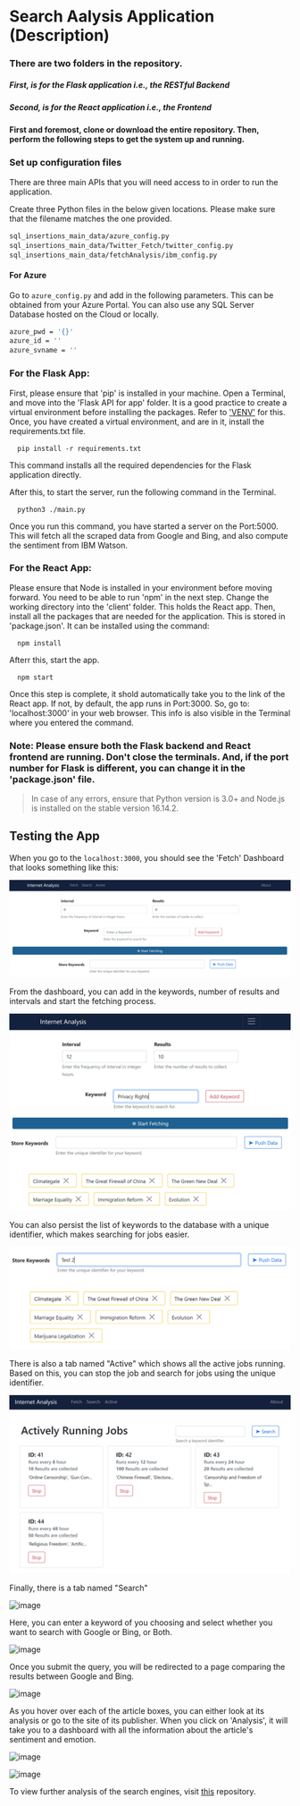 # Search Aalysis Application (Description)
### There are two folders in the repository.
##### First, is for the Flask application i.e., the RESTful Backend
##### Second, is for the React application i.e., the Frontend

#### First and foremost, clone or download the entire repository. Then, perform the following steps to get the system up and running.

### Set up configuration files
There are three main APIs that you will need access to in order to run the application.

Create three Python files in the below given locations. Please make sure that the filename matches the one provided.

```sh
sql_insertions_main_data/azure_config.py
sql_insertions_main_data/Twitter_Fetch/twitter_config.py
sql_insertions_main_data/fetchAnalysis/ibm_config.py
```

#### For Azure
Go to `azure_config.py` and add in the following parameters. This can be obtained from your Azure Portal.
You can also use any SQL Server Database hosted on the Cloud or locally.

```sh
azure_pwd = '{}'
azure_id = ''
azure_svname = ''
```

### For the Flask App:
First, please ensure that 'pip' is installed in your machine.
Open a Terminal, and move into the 'Flask API for app' folder. It is a good practice to create a virtual environment before installing the packages.
Refer to ['VENV'](https://docs.python.org/3/library/venv.html) for this. Once, you have created a virtual environment, and are in it, install the requirements.txt file.

```
  pip install -r requirements.txt
```
This command installs all the required dependencies for the Flask application directly.

After this, to start the server, run the following command in the Terminal.
```
  python3 ./main.py
```
 
 Once you run this command, you have started a server on the Port:5000. This will fetch all the scraped data from Google and Bing, and also compute the sentiment from IBM Watson.
 
 ### For the React App:
Please ensure that Node is installed in your environment before moving forward. You need to be able to run 'npm' in the next step.
Change the working directory into the 'client' folder. This holds the React app.
Then, install all the packages that are needed for the application. This is stored in 'package.json'. It can be installed using the command:
```
  npm install
```
Afterr this, start the app.
```
  npm start
```
Once this step is complete, it shold automatically take you to the link of the React app. If not, by default, the app runs in Port:3000. So, go to:
'localhost:3000' in your web browser. This info is also visible in the Terminal where you entered the command.

### Note: Please ensure both the Flask backend and React frontend are running. Don't close the terminals. And, if the port number for Flask is different, you can change it in the 'package.json' file.

> In case of any errors, ensure that Python version is 3.0+ and Node.js is installed on the stable version 16.14.2.

## Testing the App
When you go to the `localhost:3000`, you should see the 'Fetch' Dashboard that looks something like this:

![image](https://raw.githubusercontent.com/BatsalG/search-engine-app/main/SearchFullStack/screenshots/Fetch_Dashboard.jpg)

From the dashboard, you can add in the keywords, number of results and intervals and start the fetching process.

![image](https://github.com/BatsalG/search-engine-app/blob/main/SearchFullStack/screenshots/fetch.jpg?raw=true)

You can also persist the list of keywords to the database with a unique identifier, which makes searching for jobs easier.

![image](https://github.com/BatsalG/search-engine-app/blob/main/SearchFullStack/screenshots/keyword_persis.jpg?raw=true)

There is also a tab named "Active" which shows all the active jobs running. Based on this, you can stop the job and search for jobs using the unique identifier.

![image](https://github.com/BatsalG/search-engine-app/blob/main/SearchFullStack/screenshots/Running-jobs.jpg?raw=true)

Finally, there is a tab named "Search"

![image](https://user-images.githubusercontent.com/90344616/145472587-5f126ce0-c94e-4b17-b0e3-62dc49933d68.png)

Here, you can enter a keyword of you choosing and select whether you want to search with Google or Bing, or Both.

![image](https://user-images.githubusercontent.com/90344616/145472928-2a0324e5-6f47-40af-b27b-0c20c41a01b7.png)

Once you submit the query, you will be redirected to a page comparing the results between Google and Bing.

![image](https://user-images.githubusercontent.com/90344616/145473532-5d8bf5e2-4aae-40c7-a95d-f094de2e151d.png)

As you hover over each of the article boxes, you can either look at its analysis or go to the site of its publisher. When you click on 'Analysis', it will take you to a dashboard with all the information about the article's sentiment and emotion.

![image](https://user-images.githubusercontent.com/90344616/145473786-6e4819f8-9916-420c-bc76-c7a939db0717.png)

![image](https://user-images.githubusercontent.com/90344616/145473869-22c402f4-3d02-43cd-9d85-45c3941a1d54.png)

To view further analysis of the search engines, visit [this](https://github.com/BatsalG/search-engine-app/tree/main/SearchAnalysis/mainAnalysis) repository.
